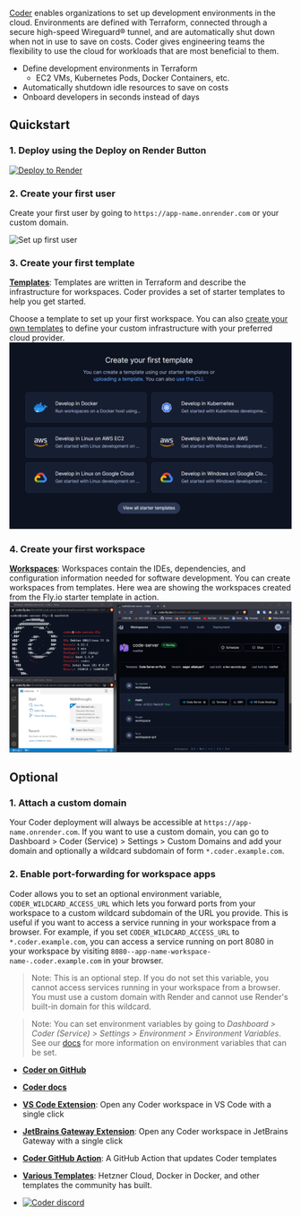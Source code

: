 [Coder](https://coder.com) enables organizations to set up development environments in the cloud. Environments are defined with Terraform, connected through a secure high-speed Wireguard® tunnel, and are automatically shut down when not in use to save on costs. Coder gives engineering teams the flexibility to use the cloud for workloads that are most beneficial to them.

- Define development environments in Terraform
  - EC2 VMs, Kubernetes Pods, Docker Containers, etc.
- Automatically shutdown idle resources to save on costs
- Onboard developers in seconds instead of days

## Quickstart

### 1. Deploy using the Deploy on Render Button

[![Deploy to Render](https://render.com/images/deploy-to-render-button.svg)](https://render.com/deploy?repo=https://github.com/coder/packages)

### 2. Create your first user

Create your first user by going to `https://app-name.onrender.com` or your custom domain.

![Set up first user](https://user-images.githubusercontent.com/10648092/231393279-78a7eb27-ff93-4560-bdf1-f43c385a27c2.png)

### 3. Create your first template

[**Templates**](https://coder.com/docs/v2/latest/templates): Templates are written in Terraform and describe the infrastructure for workspaces. Coder provides a set of starter templates to help you get started.

Choose a template to set up your first workspace. You can also [create your own templates](https://coder.com/docs/v2/latest/templates) to define your custom infrastructure with your preferred cloud provider.
![starter templates](https://raw.githubusercontent.com/coder/blogs/main/posts/coder-on-railway/static/starter_templates_welcome.png)

### 4. Create your first workspace

[**Workspaces**](https://coder.com/docs/v2/latest/workspaces): Workspaces contain the IDEs, dependencies, and configuration information needed for software development. You can create workspaces from templates. Here wea are showing the workspaces created from the Fly.io starter template in action.
![fly.io workspace](https://raw.githubusercontent.com/coder/blogs/main/posts/coder-on-railway/static/fly_workspace.png)

## Optional

### 1. Attach a custom domain

Your Coder deployment will always be accessible at `https://app-name.onrender.com`. If you want to use a custom domain, you can go to Dashboard &gt; Coder (Service) &gt; Settings &gt; Custom Domains and add your domain and optionally a wildcard subdomain of form `*.coder.example.com`.

### 2. Enable port-forwarding for workspace apps 

Coder allows you to set an optional environment variable, `CODER_WILDCARD_ACCESS_URL` which lets you forward ports from your workspace to a custom wildcard subdomain of the URL you provide. This is useful if you want to access a service running in your workspace from a browser. For example, if you set `CODER_WILDCARD_ACCESS_URL` to `*.coder.example.com`, you can access a service running on port 8080 in your workspace by visiting `8080--app-name-workspace-name-.coder.example.com` in your browser.


> Note: This is an optional step. If you do not set this variable, you cannot access services running in your workspace from a browser. You must use a custom domain with Render and cannot use Render's built-in domain for this wildcard.

> Note: You can set environment variables by going to _Dashboard &gt; Coder (Service) &gt; Settings &gt; Environment &gt; Environment Variables_. See our [docs](https://coder.com/docs/v2/latest/cli/server) for more information on environment variables that can be set.

- [**Coder on GitHub**](https://github.com/coder/coder)
- [**Coder docs**](https://coder.com/docs/v2)
- [**VS Code Extension**](https://marketplace.visualstudio.com/items?itemName=coder.coder-remote): Open any Coder workspace in VS Code with a single click
- [**JetBrains Gateway Extension**](https://plugins.jetbrains.com/plugin/19620-coder): Open any Coder workspace in JetBrains Gateway with a single click

- [**Coder GitHub Action**](https://github.com/marketplace/actions/update-coder-template): A GitHub Action that updates Coder templates
- [**Various Templates**](https://github.com/coder/coder/examples/templates/community-templates.md): Hetzner Cloud, Docker in Docker, and other templates the community has built.
- [![Coder discord](https://img.shields.io/discord/747933592273027093?label=discord)](https://discord.gg/coder)
